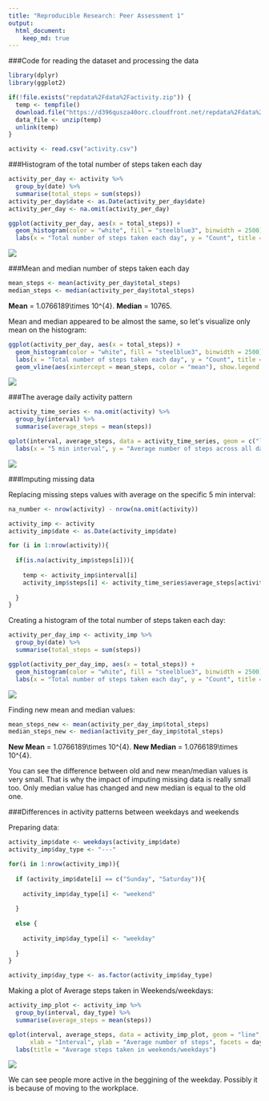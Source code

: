 ```yaml
---
title: "Reproducible Research: Peer Assessment 1"
output: 
  html_document:
    keep_md: true
---
```





###Code for reading the dataset and processing the data


```r
library(dplyr)
library(ggplot2)

if(!file.exists("repdata%2Fdata%2Factivity.zip")) {
  temp <- tempfile()
  download.file("https://d396qusza40orc.cloudfront.net/repdata%2Fdata%2Factivity.zip",temp)
  data_file <- unzip(temp)
  unlink(temp)
}

activity <- read.csv("activity.csv")
```


###Histogram of the total number of steps taken each day


```r
activity_per_day <- activity %>%
  group_by(date) %>%
  summarise(total_steps = sum(steps))
activity_per_day$date <- as.Date(activity_per_day$date)
activity_per_day <- na.omit(activity_per_day)

ggplot(activity_per_day, aes(x = total_steps)) +
  geom_histogram(color = "white", fill = "steelblue3", binwidth = 2500) + 
  labs(x = "Total number of steps taken each day", y = "Count", title = "Histogram of total number of steps taken each day")
```

![](PA1_template_files/figure-html/unnamed-chunk-2-1.png)<!-- -->


###Mean and median number of steps taken each day


```r
mean_steps <- mean(activity_per_day$total_steps)
median_steps <- median(activity_per_day$total_steps)
```

__Mean__ = 1.0766189\times 10^{4}.
__Median__ = 10765.

Mean and median appeared to be almost the same, so let's visualize only mean on the histogram:


```r
ggplot(activity_per_day, aes(x = total_steps)) +
  geom_histogram(color = "white", fill = "steelblue3", binwidth = 2500) + 
  labs(x = "Total number of steps taken each day", y = "Count", title = "Histogram of total number of steps     taken each day") + 
  geom_vline(aes(xintercept = mean_steps, color = "mean"), show.legend = T, size = 2)
```

![](PA1_template_files/figure-html/unnamed-chunk-4-1.png)<!-- -->


###The average daily activity pattern


```r
activity_time_series <- na.omit(activity) %>%
  group_by(interval) %>%
  summarise(average_steps = mean(steps))

qplot(interval, average_steps, data = activity_time_series, geom = c("line")) + 
  labs(x = "5 min interval", y = "Average number of steps across all days", title = "Graph of average number of steps")
```

![](PA1_template_files/figure-html/unnamed-chunk-5-1.png)<!-- -->


###Imputing missing data

Replacing missing steps values with average on the specific 5 min interval:

```r
na_number <- nrow(activity) - nrow(na.omit(activity))

activity_imp <- activity
activity_imp$date <- as.Date(activity_imp$date)

for (i in 1:nrow(activity)){
  
  if(is.na(activity_imp$steps[i])){
    
    temp <- activity_imp$interval[i]
    activity_imp$steps[i] <- activity_time_series$average_steps[activity_time_series$interval == temp]
    
  }
}
```

Creating a histogram of the total number of steps taken each day:

```r
activity_per_day_imp <- activity_imp %>%
  group_by(date) %>%
  summarise(total_steps = sum(steps))

ggplot(activity_per_day_imp, aes(x = total_steps)) +
  geom_histogram(color = "white", fill = "steelblue3", binwidth = 2500) + 
  labs(x = "Total number of steps taken each day", y = "Count", title = "Histogram of total number of steps taken each day")
```

![](PA1_template_files/figure-html/unnamed-chunk-7-1.png)<!-- -->

Finding new mean and median values:

```r
mean_steps_new <- mean(activity_per_day_imp$total_steps)
median_steps_new <- median(activity_per_day_imp$total_steps)
```

__New Mean__ = 1.0766189\times 10^{4}.
__New Median__ = 1.0766189\times 10^{4}.

You can see the difference between old and new mean/median values is very small. That is why the impact of imputing missing data is really small too. Only median value has changed and new median is equal to the old one.


###Differences in activity patterns between weekdays and weekends

Preparing data:

```r
activity_imp$date <- weekdays(activity_imp$date)
activity_imp$day_type <- "---"

for(i in 1:nrow(activity_imp)){
  
  if (activity_imp$date[i] == c("Sunday", "Saturday")){
    
    activity_imp$day_type[i] <- "weekend"
    
  } 
  
  else {
    
    activity_imp$day_type[i] <- "weekday"
    
  }
}

activity_imp$day_type <- as.factor(activity_imp$day_type)
```

Making a plot of Average steps taken in Weekends/weekdays:

```r
activity_imp_plot <- activity_imp %>%
  group_by(interval, day_type) %>%
  summarise(average_steps = mean(steps))

qplot(interval, average_steps, data = activity_imp_plot, geom = "line",
      xlab = "Interval", ylab = "Average number of steps", facets = day_type ~.)+
  labs(title = "Average steps taken in weekends/weekdays")
```

![](PA1_template_files/figure-html/unnamed-chunk-10-1.png)<!-- -->


We can see people more active in the beggining of the weekday. Possibly it is because of moving to the workplace.


